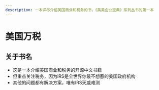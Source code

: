 ```yaml
---
description: 一本详尽介绍美国商业和税务的书，《英美企业宝典》系列丛书的第一本
---
```


# 美国万税

## 关于书名

* 这是一本介绍美国商业和税务的开源中文书籍
* 但重点关注税务，因为IRS是全世界你最不想惹的美国政府机构
* 其他的问题都有解决方案，唯有IRS天威难测
